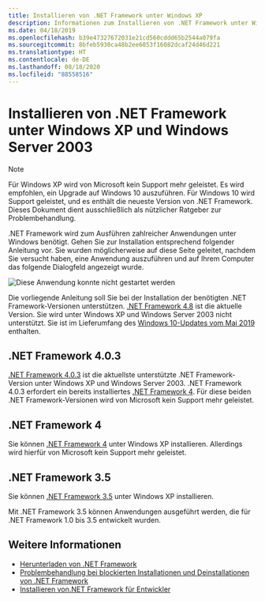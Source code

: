 ```yaml
---
title: Installieren von .NET Framework unter Windows XP
description: Informationen zum Installieren von .NET Framework unter Windows XP.
ms.date: 04/18/2019
ms.openlocfilehash: b39e47327672031e21cd560cddd65b2544a079fa
ms.sourcegitcommit: 8bfeb5930ca48b2ee6053f16082dcaf24d46d221
ms.translationtype: HT
ms.contentlocale: de-DE
ms.lasthandoff: 08/18/2020
ms.locfileid: "88558516"
---
```

# <a name="install-the-net-framework-on-windows-xp-and-windows-server-2003"></a>Installieren von .NET Framework unter Windows XP und Windows Server 2003

> [!NOTE]
> Für Windows XP wird von Microsoft kein Support mehr geleistet. Es wird empfohlen, ein Upgrade auf Windows 10 auszuführen. Für Windows 10 wird Support geleistet, und es enthält die neueste Version von .NET Framework. Dieses Dokument dient ausschließlich als nützlicher Ratgeber zur Problembehandlung.

.NET Framework wird zum Ausführen zahlreicher Anwendungen unter Windows benötigt. Gehen Sie zur Installation entsprechend folgender Anleitung vor. Sie wurden möglicherweise auf diese Seite geleitet, nachdem Sie versucht haben, eine Anwendung auszuführen und auf Ihrem Computer das folgende Dialogfeld angezeigt wurde.

![Diese Anwendung konnte nicht gestartet werden](./media/this-application-could-not-be-started.png)

Die vorliegende Anleitung soll Sie bei der Installation der benötigten .NET Framework-Versionen unterstützen. [.NET Framework 4.8](https://github.com/Microsoft/dotnet/tree/master/releases/net48) ist die aktuelle Version. Sie wird unter Windows XP und Windows Server 2003 nicht unterstützt. Sie ist im Lieferumfang des [Windows 10-Updates vom Mai 2019](https://support.microsoft.com/help/4028685/windows-10-get-the-update) enthalten.

## <a name="net-framework-403"></a>.NET Framework 4.0.3

[.NET Framework 4.0.3](https://www.microsoft.com/download/details.aspx?id=29053) ist die aktuellste unterstützte .NET Framework-Version unter Windows XP und Windows Server 2003. .NET Framework 4.0.3 erfordert ein bereits installiertes [.NET Framework 4](https://dotnet.microsoft.com/download/dotnet-framework/net40). Für diese beiden .NET Framework-Versionen wird von Microsoft kein Support mehr geleistet.

## <a name="net-framework-4"></a>.NET Framework 4

Sie können [.NET Framework 4](https://dotnet.microsoft.com/download/dotnet-framework/net40) unter Windows XP installieren. Allerdings wird hierfür von Microsoft kein Support mehr geleistet.

## <a name="net-framework-35"></a>.NET Framework 3.5

Sie können [.NET Framework 3.5](https://dotnet.microsoft.com/download/dotnet-framework/net35-sp1) unter Windows XP installieren.

Mit .NET Framework 3.5 können Anwendungen ausgeführt werden, die für .NET Framework 1.0 bis 3.5 entwickelt wurden.

## <a name="see-also"></a>Weitere Informationen

- [Herunterladen von .NET Framework](https://dotnet.microsoft.com/download)
- [Problembehandlung bei blockierten Installationen und Deinstallationen von .NET Framework](troubleshoot-blocked-installations-and-uninstallations.md)
- [Installieren von.NET Framework für Entwickler](guide-for-developers.md)
